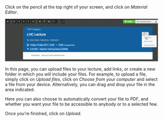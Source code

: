 Click on the pencil at the top right of your screen, and click on _Material Editor_.


![](/assets/lecture_material.png)

In this page, you can upload files to your lecture, add links, or create a new folder in which you will include your files.
For example, to upload a file, simply click on _Upload files_, click on _Choose from your computer_ and select a file from your device.
Alternatively, you can drag and drop your file in the area indicated.


Here you can also choose to automatically convert your file to PDF, and whether you want your file to be accessible to anybody or to a selected few.

Once you’re finished, click on _Upload_.
